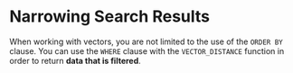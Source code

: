 # Narrowing Search Results

When working with vectors, you are not limited to the use of the ```ORDER BY``` clause. You can use the ```WHERE``` clause with the ```VECTOR_DISTANCE``` function in order to return **data that is filtered**.